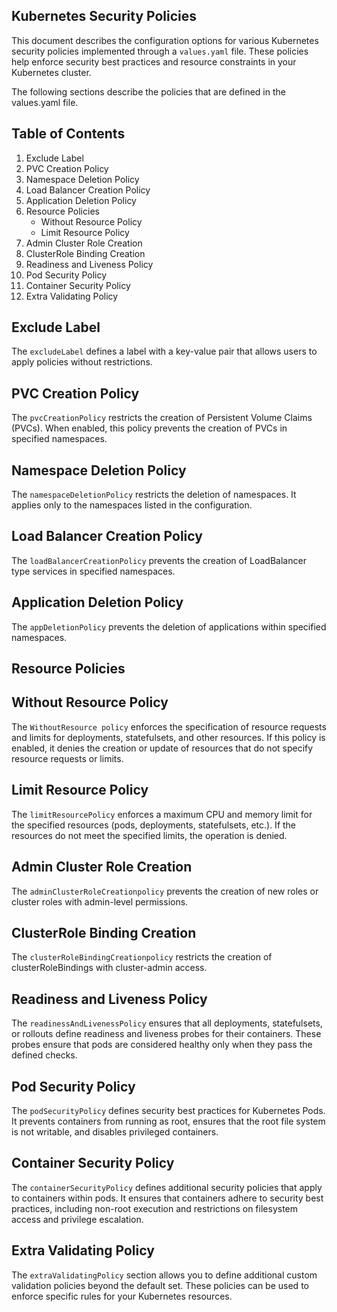 ## Kubernetes Security Policies

This document describes the configuration options for various Kubernetes security policies implemented through a ```values.yaml``` file. These policies help enforce security best practices and resource constraints in your Kubernetes cluster.

The following sections describe the policies that are defined in the values.yaml file.

## Table of Contents

1. Exclude Label
2. PVC Creation Policy
3. Namespace Deletion Policy
4. Load Balancer Creation Policy
5. Application Deletion Policy
6. Resource Policies
    - Without Resource Policy
    - Limit Resource Policy
7. Admin Cluster Role Creation
8. ClusterRole Binding Creation
9. Readiness and Liveness Policy
10. Pod Security Policy
11. Container Security Policy
12. Extra Validating Policy

## Exclude Label

The ```excludeLabel``` defines a label with a key-value pair that allows users to apply policies without restrictions.

## PVC Creation Policy

The ```pvcCreationPolicy``` restricts the creation of Persistent Volume Claims (PVCs). When enabled, this policy prevents the creation of PVCs in specified namespaces.

## Namespace Deletion Policy

The ```namespaceDeletionPolicy``` restricts the deletion of namespaces. It applies only to the namespaces listed in the configuration.

## Load Balancer Creation Policy

The ```loadBalancerCreationPolicy``` prevents the creation of LoadBalancer type services in specified namespaces.

## Application Deletion Policy

The ```appDeletionPolicy``` prevents the deletion of applications within specified namespaces.

## Resource Policies
   ## Without Resource Policy
The ```WithoutResource policy``` enforces the specification of resource requests and limits for deployments, statefulsets, and other resources. If this policy is enabled, it denies the creation or update of resources that do not specify resource requests or limits.
   ## Limit Resource Policy
The ```limitResourcePolicy``` enforces a maximum CPU and memory limit for the specified resources (pods, deployments, statefulsets, etc.). If the resources do not meet the specified limits, the operation is denied.

## Admin Cluster Role Creation

   The ```adminClusterRoleCreationpolicy``` prevents the creation of new roles or cluster roles with admin-level permissions.

## ClusterRole Binding Creation
   
   The ```clusterRoleBindingCreationpolicy``` restricts the creation of clusterRoleBindings with cluster-admin access.

## Readiness and Liveness Policy
   
   The ```readinessAndLivenessPolicy``` ensures that all deployments, statefulsets, or rollouts define readiness and liveness probes for their containers. These probes ensure that pods are considered healthy only when they pass the defined checks.

## Pod Security Policy

   The ```podSecurityPolicy``` defines security best practices for Kubernetes Pods. It prevents containers from running as root, ensures that the root file system is not writable, and disables privileged containers.

## Container Security Policy
   
   The ```containerSecurityPolicy``` defines additional security policies that apply to containers within pods. It ensures that containers adhere to security best practices, including non-root execution and restrictions on filesystem access and privilege escalation.

## Extra Validating Policy
   
   The ```extraValidatingPolicy``` section allows you to define additional custom validation policies beyond the default set. These policies can be used to enforce specific rules for your Kubernetes resources.